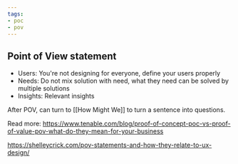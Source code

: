 ```yaml
---
tags:
- poc
- pov
---
```


## Point of View statement
- Users: You're not designing for everyone, define your users properly
- Needs: Do not mix solution with need, what they need can be solved by multiple solutions
- Insights: Relevant insights

After POV, can turn to [[How Might We]] to turn a sentence into questions.


Read more:
https://www.tenable.com/blog/proof-of-concept-poc-vs-proof-of-value-pov-what-do-they-mean-for-your-business

https://shelleycrick.com/pov-statements-and-how-they-relate-to-ux-design/